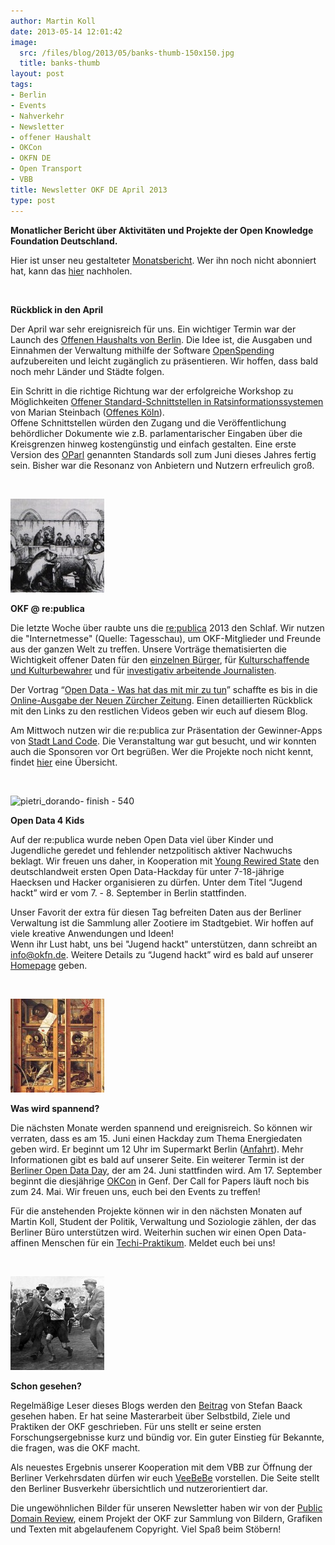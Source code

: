```yaml
---
author: Martin Koll
date: 2013-05-14 12:01:42
image:
  src: /files/blog/2013/05/banks-thumb-150x150.jpg
  title: banks-thumb
layout: post
tags:
- Berlin
- Events
- Nahverkehr
- Newsletter
- offener Haushalt
- OKCon
- OKFN DE
- Open Transport
- VBB
title: Newsletter OKF DE April 2013
type: post
---
```


**Monatlicher Bericht über Aktivitäten und Projekte der Open Knowledge Foundation Deutschland.**

Hier ist unser neu gestalteter [Monatsbericht](http://eepurl.com/yXXNL). Wer ihn noch nicht abonniert hat, kann das [hier](http://eepurl.com/vwdjT) nachholen.

 

**Rückblick in den April**

Der April war sehr ereignisreich für uns. Ein wichtiger Termin war der Launch des [Offenen Haushalts von Berlin](http://www.berlin.de/sen/finanzen/haushalt/haushaltsplan/artikel.5697.php). Die Idee ist, die Ausgaben und Einnahmen der Verwaltung mithilfe der Software [OpenSpending](http://openspending.org/) aufzubereiten und leicht zugänglich zu präsentieren. Wir hoffen, dass bald noch mehr Länder und Städte folgen.

Ein Schritt in die richtige Richtung war der erfolgreiche Workshop zu Möglichkeiten [Offener Standard-Schnittstellen in Ratsinformationssystemen](http://www.offenedaten-koeln.de/2013/04/standardisierungsbemuhungen-erfolgreich/) von Marian Steinbach ([Offenes Köln](http://offeneskoeln.de/)).  
Offene Schnittstellen würden den Zugang und die Veröffentlichung behördlicher Dokumente wie z.B. parlamentarischer Eingaben über die Kreisgrenzen hinweg kostengünstig und einfach gestalten. Eine erste Version des [OParl](http://www.oparl.de) genannten Standards soll zum Juni dieses Jahres fertig sein. Bisher war die Resonanz von Anbietern und Nutzern erfreulich groß.

 

![Trial_of_Pig](/files/blog/2013/05/Trial_of_Pig-150x150.jpg)

**OKF @ re:publica**

Die letzte Woche über raubte uns die [re:publica](http://re-publica.de) 2013 den Schlaf. Wir nutzen die "Internetmesse" (Quelle: Tagesschau), um OKF-Mitglieder und Freunde aus der ganzen Welt zu treffen. Unsere Vorträge thematisierten die Wichtigkeit offener Daten für den [einzelnen Bürger](http://youtu.be/QBSNr6UXIJg), für [Kulturschaffende und Kulturbewahrer](http://youtu.be/NpHnuFVL2ug) und für [investigativ arbeitende Journalisten](http://youtu.be/DQBtc_szJh0).

Der Vortrag “[Open Data - Was hat das mit mir zu tun](http://youtu.be/QBSNr6UXIJg)” schaffte es bis in die [Online-Ausgabe der Neuen Zürcher Zeitung](http://www.nzz.ch/aktuell/digital/open-data-republica-13-1.18078390). Einen detaillierten Rückblick mit den Links zu den restlichen Videos geben wir euch auf diesem Blog.

Am Mittwoch nutzen wir die re:publica zur Präsentation der Gewinner-Apps von [Stadt Land Code](http://stadtlandcode.de/). Die Veranstaltung war gut besucht, und wir konnten auch die Sponsoren vor Ort begrüßen. Wer die Projekte noch nicht kennt, findet [hier](http://stadtlandcode.de/blog/2013/05/13/republica-praesentation.html) eine Übersicht.

 

![pietri_dorando- finish - 540](http://upload.wikimedia.org/wikipedia/commons/thumb/0/05/France_in_XXI_Century._School.jpg/800px-France_in_XXI_Century._School.jpg)

**Open Data 4 Kids**

Auf der re:publica wurde neben Open Data viel über Kinder und Jugendliche geredet und fehlender netzpolitisch aktiver Nachwuchs beklagt. Wir freuen uns daher, in Kooperation mit [Young Rewired State](https://youngrewiredstate.org/) den deutschlandweit ersten Open Data-Hackday für unter 7-18-jährige Haecksen und Hacker organisieren zu dürfen. Unter dem Titel “Jugend hackt” wird er vom 7. - 8. September in Berlin stattfinden.

Unser Favorit der extra für diesen Tag befreiten Daten aus der Berliner Verwaltung ist die Sammlung aller Zootiere im Stadtgebiet. Wir hoffen auf viele kreative Anwendungen und Ideen!  
Wenn ihr Lust habt, uns bei "Jugend hackt" unterstützen, dann schreibt an info@okfn.de. Weitere Details zu “Jugend hackt” wird es bald auf unserer [Homepage](http://www.okfn.de) geben.

 

![domenicocabinet-detail](/files/blog/2013/05/domenicocabinet-detail-150x150.jpg)

**Was wird spannend?**

Die nächsten Monate werden spannend und ereignisreich. So können wir verraten, dass es am 15. Juni einen Hackday zum Thema Energiedaten geben wird. Er beginnt um 12 Uhr im Supermarkt Berlin ([Anfahrt](http://www.supermarkt-berlin.net/)). Mehr Informationen gibt es bald auf unserer Seite. Ein weiterer Termin ist der [Berliner Open Data Day](/blog/2013/05/berlin-open-data-day-2013/), der am 24. Juni stattfinden wird. Am 17. September beginnt die diesjährige [OKCon](http://okcon.org/) in Genf. Der Call for Papers läuft noch bis zum 24. Mai. Wir freuen uns, euch bei den Events zu treffen!

Für die anstehenden Projekte können wir in den nächsten Monaten auf Martin Koll, Student der Politik, Verwaltung und Soziologie zählen, der das Berliner Büro unterstützen wird. Weiterhin suchen wir einen Open Data-affinen Menschen für ein [Techi-Praktikum](/jobs/). Meldet euch bei uns!

 

![pietri_dorando- finish - 540](/files/blog/2013/05/pietri_dorando-finish-5401-150x150.jpeg)

**Schon gesehen?**

Regelmäßige Leser dieses Blogs werden den [Beitrag](/blog/2013/04/praktiken-ziele-und-selbstbild-der-open-knowledge-foundation/) von Stefan Baack gesehen haben. Er hat seine Masterarbeit über Selbstbild, Ziele und Praktiken der OKF geschrieben. Für uns stellt er seine ersten Forschungsergebnisse kurz und bündig vor. Ein guter Einstieg für Bekannte, die fragen, was die OKF macht.

Als neuestes Ergebnis unserer Kooperation mit dem VBB zur Öffnung der Berliner Verkehrsdaten dürfen wir euch [VeeBeBe](http://veebibi.herokuapp.com) vorstellen. Die Seite stellt den Berliner Busverkehr übersichtlich und nutzerorientiert dar.

Die ungewöhnlichen Bilder für unseren Newsletter haben wir von der [Public Domain Review](http://publicdomainreview.org/), einem Projekt der OKF zur Sammlung von Bildern, Grafiken und Texten mit abgelaufenem Copyright. Viel Spaß beim Stöbern!

 